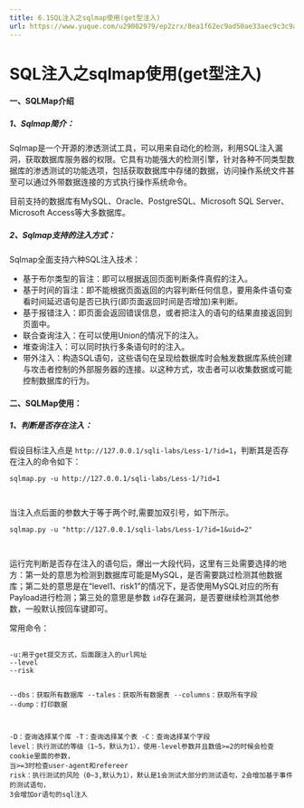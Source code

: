 ```yaml
---
title: 6.1SQL注入之sqlmap使用(get型注入)
url: https://www.yuque.com/u29002979/ep2zrx/8ea1f62ec9ad50ae33aec9c3c9a9926f
---
```


<h1>SQL注入之sqlmap使用(get型注入)</h1>
<h4>一、SQLMap介绍</h4>
<h5>1、Sqlmap简介：</h5>
<p>Sqlmap是一个开源的渗透测试工具，可以用来自动化的检测，利用SQL注入漏洞，获取数据库服务器的权限。它具有功能强大的检测引擎，针对各种不同类型数据库的渗透测试的功能选项，包括获取数据库中存储的数据，访问操作系统文件甚至可以通过外带数据连接的方式执行操作系统命令。</p>
<p>目前支持的数据库有MySQL、Oracle、PostgreSQL、Microsoft SQL Server、Microsoft Access等大多数据库。</p>
<h5>2、Sqlmap支持的注入方式：</h5>
<p>Sqlmap全面支持六种SQL注入技术：</p>
<ul>
<li>基于布尔类型的盲注：即可以根据返回页面判断条件真假的注入。</li>
<li>基于时间的盲注：即不能根据页面返回的内容判断任何信息，要用条件语句查看时间延迟语句是否已执行(即页面返回时间是否增加)来判断。</li>
<li>基于报错注入：即页面会返回错误信息，或者把注入的语句的结果直接返回到页面中。</li>
<li>联合查询注入：在可以使用Union的情况下的注入。</li>
<li>堆查询注入：可以同时执行多条语句时的注入。</li>
<li>带外注入：构造SQL语句，这些语句在呈现给数据库时会触发数据库系统创建与攻击者控制的外部服务器的连接。以这种方式，攻击者可以收集数据或可能控制数据库的行为。</li>
</ul>
<h4>二、SQLMap使用：</h4>
<h5>1、判断是否存在注入：</h5>
<p>假设目标注入点是 <code>http://127.0.0.1/sqli-labs/Less-1/?id=1</code>，判断其是否存在注入的命令如下：</p>
<pre><code>sqlmap.py -u http://127.0.0.1/sqli-labs/Less-1/?id=1

</code></pre>

<p>当注入点后面的参数大于等于两个时,需要加双引号，如下所示。</p>
<pre><code>sqlmap.py -u "http://127.0.0.1/sqli-labs/Less-1/?id=1&amp;uid=2"

</code></pre>

<p>运行完判断是否存在注入的语句后，爆出一大段代码，这里有三处需要选择的地方：第一处的意思为检测到数据库可能是MySQL，是否需要跳过检测其他数据库；第二处的意思是在“level1、risk1”的情况下，是否使用MySQL对应的所有Payload进行检测；第三处的意思是参数 <code>id</code>存在漏洞，是否要继续检测其他参数，一般默认按回车键即可。</p>
<p>常用命令：</p>
<pre><code>
-u:用于get提交方式，后面跟注入的url网址
--level
--risk

\--dbs：获取所有数据库
\--tales：获取所有数据表
\--columns：获取所有字段
\--dump：打印数据

\-D：查询选择某个库
\-T：查询选择某个表
\-C：查询选择某个字段
level：执行测试的等级（1~5，默认为1），使用-level参数并且数值>=2的时候会检查cookie里面的参数，
当>=3时检查user-agent和refereer
risk：执行测试的风险（0~3,默认为1），默认是1会测试大部分的测试语句，2会增加基于事件的测试语句，
3会增加or语句的sql注入 </code></pre>
